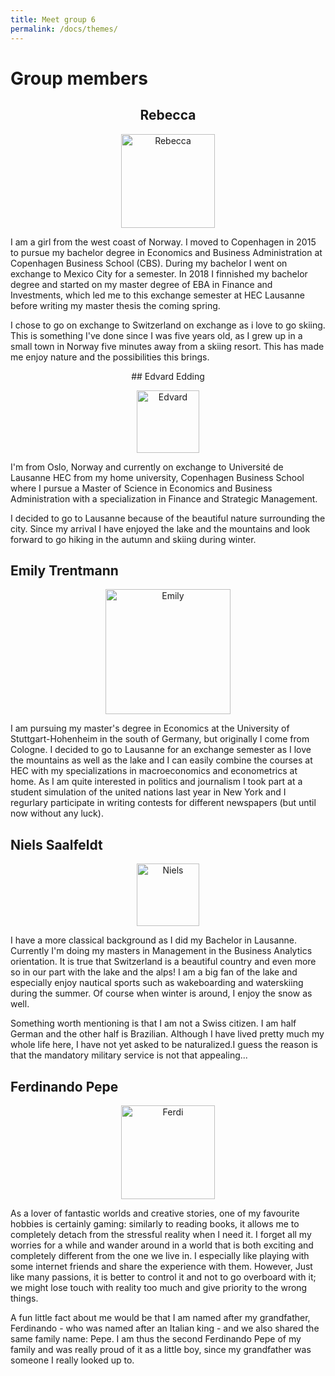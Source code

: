 ```yaml
---
title: Meet group 6
permalink: /docs/themes/
---
```


# Group members
<h2 align ="center" class="header-light regular-pad">Rebecca</h2>
<p align = "center">
<img src="{{ "/assets/img/Rebecca.jpg" | relative_url }}" alt="Rebecca" width ="150px" height ="150px" class="img-responsive">
</p>
I am a girl from the west coast of Norway. I moved to Copenhagen in 2015 to pursue my bachelor degree in Economics and Business Administration at Copenhagen Business School (CBS). During my bachelor I went on exchange to Mexico City for a semester. In 2018 I finnished my bachelor degree and started on my master degree of EBA in  Finance and Investments, which led me to this exchange semester at HEC Lausanne before writing my master thesis the coming spring. 

I chose to go on exchange to Switzerland on exchange as i love to go skiing. This is something I've done since I was five years old, as I grew up in a small town in Norway five minutes away from a skiing resort. This has made me enjoy nature and the possibilities this brings.
<p align = "center">
## Edvard Edding
  </p>
<p align ="center">
<img  src="{{ "/assets/img/edvard.png" | relative_url }}" width ="100px" height="100px" alt="Edvard" class="img-responsive">
</p>
I'm from Oslo, Norway and currently on exchange to Université de Lausanne HEC from my home university, Copenhagen Business School where I pursue a Master of Science in Economics and Business Administration with a specialization in Finance and Strategic Management.

I decided to go to Lausanne because of the beautiful nature surrounding the city. Since my arrival I have enjoyed the lake and the mountains and look forward to go hiking in the autumn and skiing during winter. 

## Emily Trentmann
<p align = "center">
<img src="{{ "/assets/img/Emily.jpg" | relative_url }}" alt="Emily" width ="200px" height ="200px" class="img-responsive">
</p>
I am pursuing my master's degree in Economics at the University of Stuttgart-Hohenheim in the south of Germany, but originally I come from Cologne. I decided to go to Lausanne for an exchange semester as I love the mountains as well as the lake and I can easily combine the courses at HEC with my specializations in macroeconomics and econometrics at home. As I am quite interested in politics and journalism I took part at a student simulation of the united nations last year in New York and I regurlary participate in writing contests for different newspapers (but until now without any luck). 

## Niels Saalfeldt
<p align ="center">
<img src="{{ "/assets/img/Niels-tessin.jpg" | relative_url }}" alt="Niels" width ="100px" height = "100px" class="img-responsive">
</p>
I have a more classical background as I did my Bachelor in Lausanne. Currently I'm doing my masters in Management in the Business Analytics orientation. It is true that Switzerland is a beautiful country and even more so in our part with the lake and the alps! I am a big fan of the lake and especially enjoy nautical sports such as wakeboarding and waterskiing during the summer. Of course when winter is around, I enjoy the snow as well.

Something worth mentioning is that I am not a Swiss citizen. I am half German and the other half is Brazilian. Although I have lived pretty much my whole life here, I have not yet asked to be naturalized.I guess the reason is that the mandatory military service is not that appealing...

## Ferdinando Pepe
<p align = "center">
<img src="{{ "/assets/img/Ferdi.jpg" | relative_url }}" alt="Ferdi" width ="150px" height ="150px" class="img-responsive">
</p>
As a lover of fantastic worlds and creative stories, one of my favourite hobbies is certainly gaming: similarly to reading books, it allows me to completely detach from the stressful reality when I need it. I forget all my worries for a while and wander around in a world that is both exciting and completely different from the one we live in. I especially like playing with some internet friends and share the experience with them. 
However, Just like many passions, it is better to control it and not to go overboard with it; we might lose touch with reality too much and give priority to the wrong things.

A fun little fact about me would be that I am named after my grandfather, Ferdinando - who was named after an Italian king  - and we also shared the same family name: Pepe. I am thus the second Ferdinando Pepe of my family and was really proud of it as a little boy, since my grandfather was someone I really looked up to.
